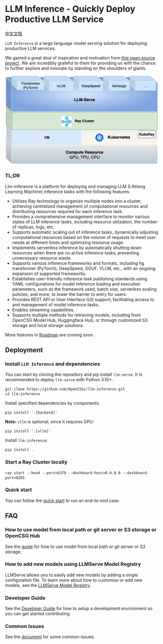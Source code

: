 # LLM Inference - Quickly Deploy Productive LLM Service

[中文文档](./README_cn.md)

`LLM Inference` is a large language model serving solution for deploying productive LLM services.

We gained a great deal of inspiration and motivation from [this open source project](https://github.com/ray-project/ray-llm). We are incredibly grateful to them for providing us with the chance to further explore and innovate by standing on the shoulders of giants.

<img src="./docs/llm-inference.png" alt="image" width=600 height="auto">

### TL;DR

Llm-inference is a platform for deploying and managing LLM (Lifelong Learning Machine) inference tasks with the following features:

- Utilizes Ray technology to organize multiple nodes into a cluster, achieving centralized management of computational resources and distributing resources required for each inference task.
- Provides a comprehensive management interface to monitor various states of LLM inference tasks, including resource utilization, the number of replicas, logs, etc.
- Supports automatic scaling out of inference tasks, dynamically adjusting computational resources based on the volume of requests to meet user needs at different times and optimizing resource usage.
- Implements serverless inference by automatically shutting down resources when there are no active inference tasks, preventing unnecessary resource waste.
- Supports various inference frameworks and formats, including hg transformer (PyTorch), DeepSpeed, GGUF, VLLM, etc., with an ongoing expansion of supported frameworks.
- Establishes user-friendly inference task publishing standards using YAML configurations for model inference loading and execution parameters, such as the framework used, batch size, serverless scaling policies, and more, to lower the barrier to entry for users.
- Provides REST API or User Interface (UI) support, facilitating access to and management of model inference tasks.
- Enables streaming capabilities.
- Supports multiple methods for retrieving models, including from OpenCSG Model Hub, Huggingface Hub, or through customized S3 storage and local storage solutions.

More features in [Roadmap](./Roadmap.md) are coming soon.


## Deployment

### Install `LLM Inference` and dependencies

You can start by cloning the repository and pip install `llm-serve`. It is recommended to deploy `llm-serve` with Python 3.10+.

```
git clone https://github.com/OpenCSGs/llm-inference.git
cd llm-inference
```

Install specified dependencies by components:

```
pip install '.[backend]'
```

**Note:** `vllm` is optional, since it requires GPU:

```
pip install '.[vllm]'
```

Install `llm-inference`:
```
pip install .
```

### Start a Ray Cluster locally

```
ray start --head --port=6379 --dashboard-host=0.0.0.0 --dashboard-port=8265
```

### Quick start

You can follow the [quick start](./docs/quick_start.md) to run an end-to-end case.


## FAQ

### How to use model from local path or git server or S3 storage or OpenCSG Hub

See the [guide](./docs/git_server_s3_storage.md) for how to use model from local path or git server or S3 storage.

### How to add new models using LLMServe Model Registry

LLMServe allows you to easily add new models by adding a single configuration file.
To learn more about how to customize or add new models, see the [LLMServe Model Registry](./models/README.md).

### Developer Guide

See the [Developer Guide](./docs/developer.md) for how to setup a development environment so you can get started contributing.

### Common Issues

See the [document](./docs/common_issues.md) for some common issues.
